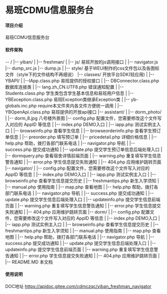# 易班CDMU信息服务台

#### 项目介绍
易班CDMU信息服务台

#### 软件架构
-- /
  |-- yiban/
    |
    |-- freshman/
      |
      |-- js/      易班开放的js调用接口
        |
        |-- navigator.js
        |-- dump_src.js
        |-- dump.js
      |
      |-- style/   基于WEUI制作的css文件包以及各图标文件（style下的文件结构不再细说）
      |-- classes/      开放平台SDK(轻应用)
        |
        |-- YBAPI/
          |
          |--IApp.class.php  易班提供的授权接口
        |
        |-- DBConnector.class.php       数据库连接类
        |
        |-- lang.zh_CN.UTF8.php        错误通知配置
        |
        |-- Students.class.php     学生类包含学生基本信息和易班用户信息
        |
        |-- YBException.class.php      易班Exception类继承Exception类
        |
        |-- yb-globals.inc.php     require本文件夹内各文件方便统一调用
        |
        |-- YBOpenApi.class.php     易班提供的开放api接口
      |-- assistant/
        |
        |-- dorm_photo/
          |
          |-- dorm_8.jpg    八号楼外景图
        |-- config.php      配置文件，您需要修改这个文件写入对应的 AppID 等信息
        |
        |-- index.php       DEMO入口
        |
        |-- iapp.php        测试实例主入口
        |
        |-- browseinfo.php     查看学生信息
        |
        |-- browseorderinfo.php      查看学生预订单信息
        |
        |-- preorder.php     填写预订单
        |
        |-- pricedetail.php      详细价格信息
        |
        |-- help.php      帮助，拨打各部门联系电话
        |
        |-- navigator.php     导航
        |
        |-- success.php      提交成功通知
        |
        |-- update.php     提交学生预订单信息后端处理入口
        |
        |-- dormquery.php      查看宿舍详情前端页面
        |
        |-- warning.php      重复填写学生信息警告通知
        |
        |-- error.php        学生信息提交失败通知
        |
        |-- 404.php          应用维护跳转页面
      |-- navigator/
        |
        |-- config.php      配置文件，您需要修改这个文件写入对应的 AppID 等信息
        |
        |-- index.php       DEMO入口
        |
        |-- iapp.php        测试实例主入口
        |
        |-- browseinfo.php     查看学生信息提交历史
        |
        |-- freshmantips.php      新生入学须知
        |
        |-- manual.php     使用指南
        |
        |-- map.php      查看地图
        |
        |-- help.php      帮助，拨打各部门联系电话
        |
        |-- navigator.php     导航
        |
        |-- success.php      提交成功通知
        |
        |-- update.php     提交学生信息后端处理入口
        |
        |-- updateinfo.php      提交学生信息前端页面
        |
        |-- warning.php      重复填写学生信息警告通知
        |
        |-- error.php        学生信息提交失败通知
        |
        |-- 404.php          应用维护跳转页面
      |-- dorm/
        |
        |-- config.php      配置文件，您需要修改这个文件写入对应的 AppID 等信息
        |
        |-- index.php       DEMO入口
        |
        |-- iapp.php        测试实例主入口
        |
        |-- browseinfo.php     查看学生信息提交历史
        |
        |-- freshmantips.php      新生入学须知
        |
        |-- manual.php     使用指南
        |
        |-- map.php      查看地图
        |
        |-- help.php      帮助，拨打各部门联系电话
        |
        |-- navigator.php     导航
        |
        |-- success.php      提交成功通知
        |
        |-- update.php     提交学生信息后端处理入口
        |
        |-- updateinfo.php      提交学生信息前端页面
        |
        |-- warning.php      重复填写学生信息警告通知
        |
        |-- error.php        学生信息提交失败通知
        |
        |-- 404.php          应用维护跳转页面
  |
  |-- README.MD          本文档

#### 使用说明
DOC地址 https://apidoc.gitee.com/cdmczqc/yiban_freshman_navigator
